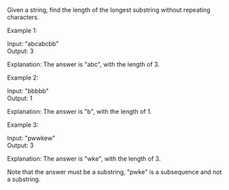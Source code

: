 Given a string, find the length of the longest substring without repeating characters.

Example 1:

Input: "abcabcbb"<br>
Output: 3

Explanation: The answer is "abc", with the length of 3. 

Example 2:

Input: "bbbbb"<br>
Output: 1

Explanation: The answer is "b", with the length of 1.

Example 3:

Input: "pwwkew"<br>
Output: 3

Explanation: The answer is "wke", with the length of 3. 

Note that the answer must be a substring, "pwke" is a subsequence and not a substring.
